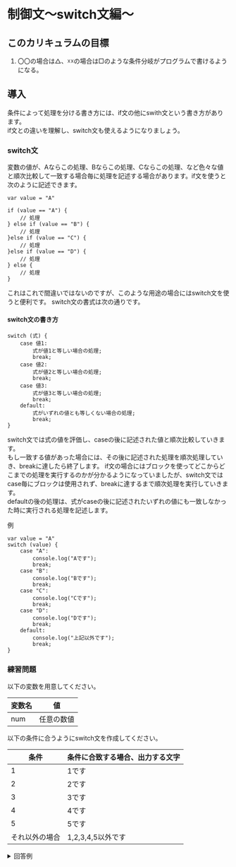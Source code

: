 # 制御文〜switch文編〜

## このカリキュラムの目標
1. 〇〇の場合は△、☓☓の場合は□のような条件分岐がプログラムで書けるようになる。

## 導入
条件によって処理を分ける書き方には、if文の他にswith文という書き方があります。  
if文との違いを理解し、switch文も使えるようになりましょう。

### switch文
変数の値が、Aならこの処理、Bならこの処理、Cならこの処理、など色々な値と順次比較して一致する場合毎に処理を記述する場合があります。if文を使うと次のように記述できます。

```
var value = "A"

if (value == "A") {
    // 処理
} else if (value == "B") {
    // 処理
}else if (value == "C") {
    // 処理
}else if (value == "D") {
    // 処理
} else {
    // 処理
}
```

これはこれで間違いではないのですが、このような用途の場合にはswitch文を使うと便利です。 switch文の書式は次の通りです。
#### switch文の書き方

```
switch (式) {
	case 値1:
		式が値1と等しい場合の処理;
		break;
	case 値2:
		式が値2と等しい場合の処理;
		break;
	case 値3:
		式が値3と等しい場合の処理;
		break;
	default:
		式がいずれの値とも等しくない場合の処理;
		break;
}
```

switch文では式の値を評価し、caseの後に記述された値と順次比較していきます。  
もし一致する値があった場合には、その後に記述された処理を順次処理していき、breakに達したら終了します。
if文の場合にはブロックを使ってどこからどこまでの処理を実行するのかが分かるようになっていましたが、switch文ではcase毎にブロックは使用されず、breakに達するまで順次処理を実行していきます。  
defaultの後の処理は、式がcaseの後に記述されたいずれの値にも一致しなかった時に実行される処理を記述します。

例

```
var value = "A"
switch (value) {
    case "A":
        console.log("Aです");
        break;
    case "B":
        console.log("Bです");
        break;
    case "C":
        console.log("Cです");
        break;
    case "D":
        console.log("Dです");
        break;
    default:
        console.log("上記以外です");
        break;
}
```

### 練習問題
以下の変数を用意してください。

|変数名|値|
|---|---|
|num|任意の数値|

以下の条件に合うようにswitch文を作成してください。

|条件|条件に合致する場合、出力する文字|
|---|---|
|1|1です|
|2|2です|
|3|3です|
|4|4です|
|5|5です|
|それ以外の場合|1,2,3,4,5以外です|

<details><summary>回答例</summary><div>

```
switch (num) {
    case 1:
        console.log("1です");
        break;
    case 2:
        console.log("2です");
        break;
    case 3:
        console.log("3です");
        break;
    case 4:
        console.log("4です");
        break;
    case 5:
        console.log("5です");
        break;
    default:
        console.log("1,2,3,4,5以外です");
        break;
}
```
</div></details>
